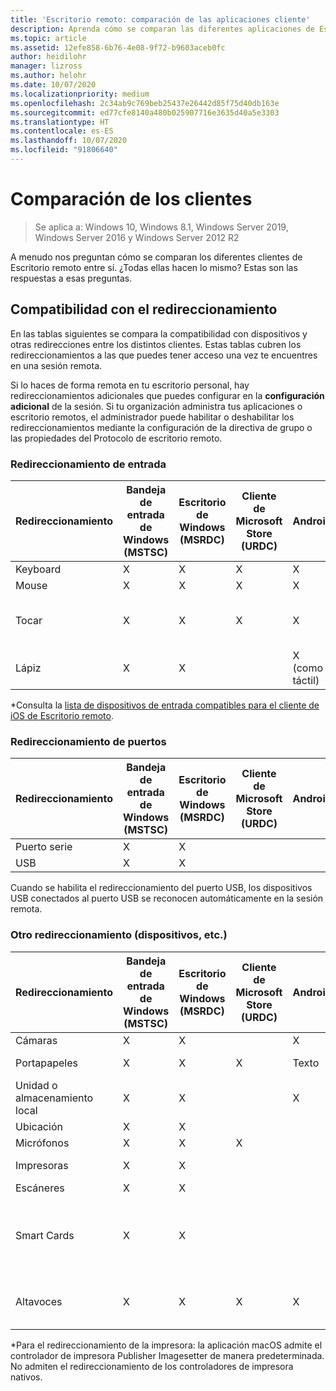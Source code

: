 ```yaml
---
title: 'Escritorio remoto: comparación de las aplicaciones cliente'
description: Aprenda cómo se comparan las diferentes aplicaciones de Escritorio remoto cuando se trata de las características y funciones admitidas.
ms.topic: article
ms.assetid: 12efe858-6b76-4e08-9f72-b9603aceb0fc
author: heidilohr
manager: lizross
ms.author: helohr
ms.date: 10/07/2020
ms.localizationpriority: medium
ms.openlocfilehash: 2c34ab9c769beb25437e26442d85f75d40db163e
ms.sourcegitcommit: ed77cfe8140a480b025907716e3635d40a5e3303
ms.translationtype: HT
ms.contentlocale: es-ES
ms.lasthandoff: 10/07/2020
ms.locfileid: "91806640"
---
```

# <a name="compare-the-clients"></a>Comparación de los clientes

>Se aplica a: Windows 10, Windows 8.1, Windows Server 2019, Windows Server 2016 y Windows Server 2012 R2

A menudo nos preguntan cómo se comparan los diferentes clientes de Escritorio remoto entre sí. ¿Todas ellas hacen lo mismo? Estas son las respuestas a esas preguntas.

## <a name="redirection-support"></a>Compatibilidad con el redireccionamiento

En las tablas siguientes se compara la compatibilidad con dispositivos y otras redirecciones entre los distintos clientes. Estas tablas cubren los redireccionamientos a las que puedes tener acceso una vez te encuentres en una sesión remota.

Si lo haces de forma remota en tu escritorio personal, hay redireccionamientos adicionales que puedes configurar en la **configuración adicional** de la sesión. Si tu organización administra tus aplicaciones o escritorio remotos, el administrador puede habilitar o deshabilitar los redireccionamientos mediante la configuración de la directiva de grupo o las propiedades del Protocolo de escritorio remoto.

### <a name="input-redirection"></a>Redireccionamiento de entrada

| Redireccionamiento | Bandeja de entrada de Windows</br>(MSTSC) | Escritorio de Windows</br>(MSRDC) | Cliente de Microsoft Store</br>(URDC) | Android | iOS | macOS | Cliente web    |
|-------------|---------------------------|-----------------------------|---------------|---------|-----|-------|---------------|
| Keyboard    | X                         | X                           | X             | X       | X   | X     | X             |
| Mouse       | X                         | X                           | X             | X       | X\* | X     | X             |
| Tocar       | X                         | X                           | X             | X       | X   |       | X (excepto Internet Explorer) |
| Lápiz         | X                         | X                           |               | X (como táctil) |  X (como táctil)  |       |               |

*Consulta la [lista de dispositivos de entrada compatibles para el cliente de iOS de Escritorio remoto](remote-desktop-ios.md#supported-input-devices).

### <a name="port-redirection"></a>Redireccionamiento de puertos

| Redireccionamiento | Bandeja de entrada de Windows</br>(MSTSC) | Escritorio de Windows</br>(MSRDC) | Cliente de Microsoft Store</br>(URDC) | Android | iOS | macOS | cliente web |
|-------------|---------------------------|-----------------------------|---------------|---------|-----|-------|------------|
| Puerto serie | X                         | X                           |               |         |     |       |            |
| USB         | X                         | X                           |               |         |     |       |            |

Cuando se habilita el redireccionamiento del puerto USB, los dispositivos USB conectados al puerto USB se reconocen automáticamente en la sesión remota.

### <a name="other-redirection-devices-etc"></a>Otro redireccionamiento (dispositivos, etc.)

| Redireccionamiento         | Bandeja de entrada de Windows</br>(MSTSC) | Escritorio de Windows</br>(MSRDC) | Cliente de Microsoft Store</br>(URDC) | Android | iOS         | macOS                           | Cliente web    |
|---------------------|---------------------------|-----------------------------|---------------|---------|-------------|---------------------------------|---------------|
| Cámaras             | X                         | X                           |               |     X    |   X         | X                               |               |
| Portapapeles           | X                         | X                           | X             | Texto    | Texto, imágenes | X                               | texto          |
| Unidad o almacenamiento local | X                         | X                           |               | X       |   X        | X                               |               |
| Ubicación            | X                         | X                           |               |         |             |                                 |               |
| Micrófonos         | X                         | X                           | X             |         |  X          | X                               |               |
| Impresoras            | X                         | X                           |               |         |             | X (solo CUPS)                   | Impresión PDF     |
| Escáneres            | X                         | X                           |               |         |             |                                 |               |
| Smart Cards         | X                         | X                           |               |         |             | X (no es compatible con el inicio de sesión de Windows) |               |
| Altavoces            | X                         | X                           | X             | X       | X           | X                               | X (excepto Internet Explorer) |

*Para el redireccionamiento de la impresora: la aplicación macOS admite el controlador de impresora Publisher Imagesetter de manera predeterminada. No admiten el redireccionamiento de los controladores de impresora nativos.
